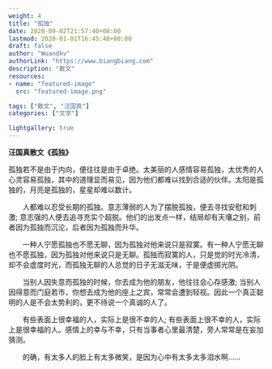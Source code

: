 ```yaml
---
weight: 4
title: "孤独"
date: 2020-09-02T21:57:40+08:00
lastmod: 2020-01-01T16:45:40+08:00
draft: false
author: "Wuandkv"
authorLink: "https://www.biangbiang.com"
description: "散文"
resources:
- name: "featured-image"
  src: "featured-image.png"

tags: ["散文", "汪国真"]
categories: ["文学"]

lightgallery: true
---
```


**汪国真散文《孤独》**
<!--more-->

​		孤独若不是由于内向，便往往是由于卓绝。太美丽的人感情容易孤独，太优秀的人心灵容易孤独，其中的道理显而易见，因为他们都难以找到合适的伙伴。太阳是孤独的，月亮是孤独的，星星却难以数计。

　　人都难以忍受长期的孤独。意志薄弱的人为了摆脱孤独，便去寻找安慰和刺激; 意志强的人便去追寻充实个超脱。他们的出发点一样，结局却有天壤之别，前者因为孤独而沉沦，后者因为孤独而升华。

　　一种人宁愿孤独也不愿无聊，因为孤独对他来说只是寂寞。有一种人宁愿无聊也不愿孤独，因为孤独对他来说只是无聊。孤独而寂寞的人，只是觉的时光冷清，却不会虚度时光，而孤独无聊的人总觉的日子无滋无味，于是便虚掷光阴。

　　当别人因失意而孤独的时候，你去成为他的朋友，他往往会心存感激; 当别人因得意而门庭若市，你想去成为他的座上之宾，常常会遭到轻视。因此一个真正聪明的人是不会太势利的，更不待说一个真诚的人了。

　　有些表面上很幸福的人，实际上是很不幸的人; 有些表面上很不幸的人，实际上是很幸福的人。感情上的幸与不幸，只有当事者心里最清楚，旁人常常是在妄加猜测。

　　的确，有太多人的脸上有太多微笑，是因为心中有太多太多泪水啊......